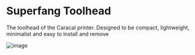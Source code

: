 # Superfang Toolhead
The toolhead of the Caracal printer. Designed to be compact, lightweight, minimalist and easy to install and remove 

![image](https://github.com/4dspice/Superfang-Toolhead/assets/117639659/dc1d1976-df19-46f4-8f29-bdcd870f43ad)
